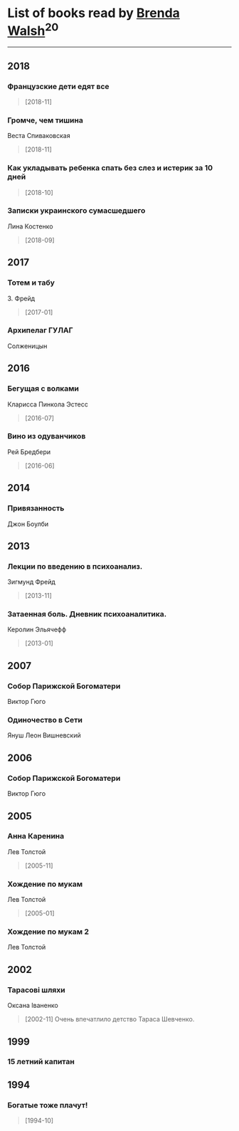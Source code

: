 # List of books read by [Brenda Walsh](http://vk.com/id17633272)<sup>20</sup>
---

## 2018

### Французские дети едят все
> [2018-11] 


### Громче, чем тишина
Веста Спиваковская
> [2018-11] 


### Как укладывать ребенка спать без слез и истерик за 10 дней
> [2018-10] 


### Записки украинского сумасшедшего
Лина Костенко
> [2018-09] 



## 2017

### Тотем и табу
З. Фрейд
> [2017-01] 


### Архипелаг ГУЛАГ
Солженицын



## 2016

### Бегущая с волками
Кларисса Пинкола Эстесс
> [2016-07] 


### Вино из одуванчиков
Рей Бредбери
> [2016-06] 



## 2014

### Привязанность
Джон Боулби



## 2013

### Лекции по введению в психоанализ.
Зигмунд Фрейд
> [2013-11] 


### Затаенная боль. Дневник психоаналитика.
Керолин Эльячефф
> [2013-01] 



## 2007

### Собор Парижской Богоматери
Виктор Гюго


### Одиночество в Сети
Януш Леон Вишневский



## 2006

### Собор Парижской Богоматери
Виктор Гюго



## 2005

### Анна Каренина
Лев Толстой
> [2005-11] 


### Хождение по мукам
Лев Толстой
> [2005-01] 


### Хождение по мукам 2
Лев Толстой



## 2002

### Тарасові шляхи
Оксана Іваненко
> [2002-11] Очень впечатлило детство Тараса Шевченко.



## 1999

### 15 летний капитан



## 1994

### Богатые тоже плачут!
> [1994-10] 



